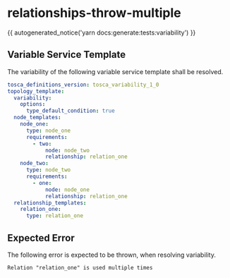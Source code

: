 # relationships-throw-multiple

{{ autogenerated_notice('yarn docs:generate:tests:variability') }}


## Variable Service Template

The variability of the following variable service template shall be resolved.

```yaml linenums="1"
tosca_definitions_version: tosca_variability_1_0
topology_template:
  variability:
    options:
      type_default_condition: true
  node_templates:
    node_one:
      type: node_one
      requirements:
        - two:
            node: node_two
            relationship: relation_one
    node_two:
      type: node_two
      requirements:
        - one:
            node: node_one
            relationship: relation_one
  relationship_templates:
    relation_one:
      type: relation_one
```





## Expected Error

The following error is expected to be thrown, when resolving variability.

```text linenums="1"
Relation "relation_one" is used multiple times
```
